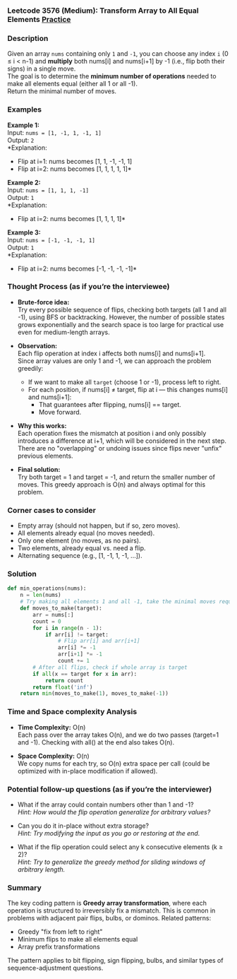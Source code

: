 ### Leetcode 3576 (Medium): Transform Array to All Equal Elements [Practice](https://leetcode.com/problems/transform-array-to-all-equal-elements)

### Description  
Given an array `nums` containing only `1` and `-1`, you can choose any index `i` (0 ≤ i < n-1) and **multiply** both nums[i] and nums[i+1] by -1 (i.e., flip both their signs) in a single move.  
The goal is to determine the **minimum number of operations** needed to make all elements equal (either all 1 or all -1).  
Return the minimal number of moves.

### Examples  

**Example 1:**  
Input: `nums = [1, -1, 1, -1, 1]`  
Output: `2`  
*Explanation:  
- Flip at i=1: nums becomes [1, 1, -1, -1, 1]  
- Flip at i=2: nums becomes [1, 1, 1, 1, 1]*

**Example 2:**  
Input: `nums = [1, 1, 1, -1]`  
Output: `1`  
*Explanation:  
- Flip at i=2: nums becomes [1, 1, 1, 1]*

**Example 3:**  
Input: `nums = [-1, -1, -1, 1]`  
Output: `1`  
*Explanation:  
- Flip at i=2: nums becomes [-1, -1, -1, -1]*

### Thought Process (as if you’re the interviewee)  
- **Brute-force idea:**  
  Try every possible sequence of flips, checking both targets (all 1 and all -1), using BFS or backtracking. However, the number of possible states grows exponentially and the search space is too large for practical use even for medium-length arrays.

- **Observation:**  
  Each flip operation at index i affects both nums[i] and nums[i+1].  
  Since array values are only 1 and -1, we can approach the problem greedily:
  - If we want to make all `target` (choose 1 or -1), process left to right.
  - For each position, if nums[i] ≠ target, flip at i — this changes nums[i] and nums[i+1]:
    - That guarantees after flipping, nums[i] == target.  
    - Move forward.

- **Why this works:**  
  Each operation fixes the mismatch at position i and only possibly introduces a difference at i+1, which will be considered in the next step. There are no "overlapping" or undoing issues since flips never "unfix" previous elements.

- **Final solution:**  
  Try both target = 1 and target = -1, and return the smaller number of moves. This greedy approach is O(n) and always optimal for this problem.

### Corner cases to consider  
- Empty array (should not happen, but if so, zero moves).
- All elements already equal (no moves needed).
- Only one element (no moves, as no pairs).
- Two elements, already equal vs. need a flip.
- Alternating sequence (e.g., [1, -1, 1, -1, ...]).

### Solution

```python
def min_operations(nums):
    n = len(nums)
    # Try making all elements 1 and all -1, take the minimal moves required
    def moves_to_make(target):
        arr = nums[:]
        count = 0
        for i in range(n - 1):
            if arr[i] != target:
                # Flip arr[i] and arr[i+1]
                arr[i] *= -1
                arr[i+1] *= -1
                count += 1
        # After all flips, check if whole array is target
        if all(x == target for x in arr):
            return count
        return float('inf')
    return min(moves_to_make(1), moves_to_make(-1))
```

### Time and Space complexity Analysis  

- **Time Complexity:** O(n)  
  Each pass over the array takes O(n), and we do two passes (target=1 and -1). Checking with all() at the end also takes O(n).

- **Space Complexity:** O(n)  
  We copy nums for each try, so O(n) extra space per call (could be optimized with in-place modification if allowed).

### Potential follow-up questions (as if you’re the interviewer)  

- What if the array could contain numbers other than 1 and -1?  
  *Hint: How would the flip operation generalize for arbitrary values?*

- Can you do it in-place without extra storage?  
  *Hint: Try modifying the input as you go or restoring at the end.*

- What if the flip operation could select any k consecutive elements (k ≥ 2)?  
  *Hint: Try to generalize the greedy method for sliding windows of arbitrary length.*

### Summary
The key coding pattern is **Greedy array transformation**, where each operation is structured to irreversibly fix a mismatch. This is common in problems with adjacent pair flips, bulbs, or dominos. Related patterns:  
- Greedy "fix from left to right"  
- Minimum flips to make all elements equal  
- Array prefix transformations

The pattern applies to bit flipping, sign flipping, bulbs, and similar types of sequence-adjustment questions.